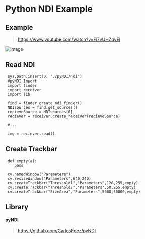 # Python NDI Example

## Example
> https://www.youtube.com/watch?v=Fi7vUHZqvEI

![image](https://user-images.githubusercontent.com/17475338/154857589-a6ff6e15-ae28-4a9f-9b8f-cba8ceee9193.png)

## Read NDI
```
 sys.path.insert(0, './pyNDI/ndi')
 #pyNDI Import
 import finder
 import receiver
 import lib

 find = finder.create_ndi_finder()
 NDIsources = find.get_sources()
 recieveSource = NDIsources[0]
 reciever = receiver.create_receiver(recieveSource)
 
 #...
 
 img = reciever.read()
```

## Create Trackbar
```
 def empty(a):
    pass
    
 cv.namedWindow("Parameters")
 cv.resizeWindow("Parameters",640,240)
 cv.createTrackbar("Threshold1","Parameters",120,255,empty)
 cv.createTrackbar("Threshold2","Parameters",50,255,empty)
 cv.createTrackbar("SizeArea","Parameters",5000,30000,empty)
```

## Library
 ####  pyNDI 
> https://github.com/CarlosFdez/pyNDI
